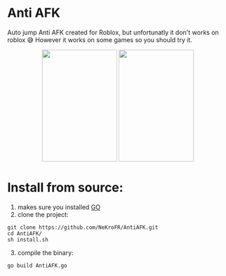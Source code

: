 # Anti AFK

Auto jump Anti AFK created for Roblox, but unfortunatly it don't works on roblox 😅
However it works on some games so you should try it.

<p align="center">
  <img src="https://i.imgur.com/0iX00HH.png" width="171" height="255"/>
  <img src="https://i.imgur.com/kDhFoIq.png" width="171" height="255"/>
</p>

# Install from source:

1) makes sure you installed [GO](https://go.dev/doc/install)
2) clone the project:
```
git clone https://github.com/NeKroFR/AntiAFK.git
cd AntiAFK/
sh install.sh
```
3) compile the binary:
```
go build AntiAFK.go
```
